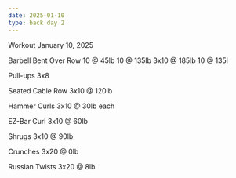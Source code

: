 ```yaml
---
date: 2025-01-10
type: back day 2
---
```

Workout January 10, 2025

Barbell Bent Over Row
10 @ 45lb
10 @ 135lb
3x10 @ 185lb
10 @ 135l

Pull-ups
3x8

Seated Cable Row
3x10 @ 120lb

Hammer Curls
3x10 @ 30lb each

EZ-Bar Curl
3x10 @ 60lb

Shrugs
3x10 @ 90lb

Crunches
3x20 @ 0lb

Russian Twists
3x20 @ 8lb